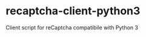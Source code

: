 recaptcha-client-python3
========================

Client script for reCaptcha compatibile with Python 3
